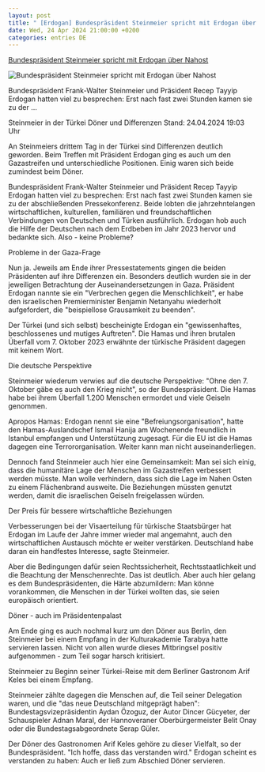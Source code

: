 ```yaml
---
layout: post
title: " [Erdogan] Bundespräsident Steinmeier spricht mit Erdogan über Nahost"
date: Wed, 24 Apr 2024 21:00:00 +0200
categories: entries DE
---
```

[Bundespräsident Steinmeier spricht mit Erdogan über Nahost](https://www.tagesschau.de/inland/steinmeier-tuerkei-126.html)

![Bundespräsident Steinmeier spricht mit Erdogan über Nahost](https://images.tagesschau.de/image/417c7a56-254d-436c-bab7-a515701c27c8/AAABjxEP7Zk/AAABjwnlFvA/16x9-1280/steinmeier-erdogan-112.jpg)

Bundespräsident Frank-Walter Steinmeier und Präsident Recep Tayyip Erdogan hatten viel zu besprechen: Erst nach fast zwei Stunden kamen sie zu der ...

Steinmeier in der Türkei Döner und Differenzen Stand: 24.04.2024 19:03 Uhr

An Steinmeiers drittem Tag in der Türkei sind Differenzen deutlich geworden. Beim Treffen mit Präsident Erdogan ging es auch um den Gazastreifen und unterschiedliche Positionen. Einig waren sich beide zumindest beim Döner.

Bundespräsident Frank-Walter Steinmeier und Präsident Recep Tayyip Erdogan hatten viel zu besprechen: Erst nach fast zwei Stunden kamen sie zu der abschließenden Pressekonferenz. Beide lobten die jahrzehntelangen wirtschaftlichen, kulturellen, familiären und freundschaftlichen Verbindungen von Deutschen und Türken ausführlich. Erdogan hob auch die Hilfe der Deutschen nach dem Erdbeben im Jahr 2023 hervor und bedankte sich. Also - keine Probleme?

Probleme in der Gaza-Frage

Nun ja. Jeweils am Ende ihrer Pressestatements gingen die beiden Präsidenten auf ihre Differenzen ein. Besonders deutlich wurden sie in der jeweiligen Betrachtung der Auseinandersetzungen in Gaza. Präsident Erdogan nannte sie ein "Verbrechen gegen die Menschlichkeit", er habe den israelischen Premierminister Benjamin Netanyahu wiederholt aufgefordert, die "beispiellose Grausamkeit zu beenden".

Der Türkei (und sich selbst) bescheinigte Erdogan ein "gewissenhaftes, beschlossenes und mutiges Auftreten". Die Hamas und ihren brutalen Überfall vom 7. Oktober 2023 erwähnte der türkische Präsident dagegen mit keinem Wort.

Die deutsche Perspektive

Steinmeier wiederum verwies auf die deutsche Perspektive: "Ohne den 7. Oktober gäbe es auch den Krieg nicht", so der Bundespräsident. Die Hamas habe bei ihrem Überfall 1.200 Menschen ermordet und viele Geiseln genommen.

Apropos Hamas: Erdogan nennt sie eine "Befreiungsorganisation", hatte den Hamas-Auslandschef Ismail Hanija am Wochenende freundlich in Istanbul empfangen und Unterstützung zugesagt. Für die EU ist die Hamas dagegen eine Terrororganisation. Weiter kann man nicht auseinanderliegen.

Dennoch fand Steinmeier auch hier eine Gemeinsamkeit: Man sei sich einig, dass die humanitäre Lage der Menschen im Gazastreifen verbessert werden müsste. Man wolle verhindern, dass sich die Lage im Nahen Osten zu einem Flächenbrand ausweite. Die Beziehungen müssten genutzt werden, damit die israelischen Geiseln freigelassen würden.

Der Preis für bessere wirtschaftliche Beziehungen

Verbesserungen bei der Visaerteilung für türkische Staatsbürger hat Erdogan im Laufe der Jahre immer wieder mal angemahnt, auch den wirtschaftlichen Austausch möchte er weiter verstärken. Deutschland habe daran ein handfestes Interesse, sagte Steinmeier.

Aber die Bedingungen dafür seien Rechtssicherheit, Rechtsstaatlichkeit und die Beachtung der Menschenrechte. Das ist deutlich. Aber auch hier gelang es dem Bundespräsidenten, die Härte abzumildern: Man könne vorankommen, die Menschen in der Türkei wollten das, sie seien europäisch orientiert.

Döner - auch im Präsidentenpalast

Am Ende ging es auch nochmal kurz um den Döner aus Berlin, den Steinmeier bei einem Empfang in der Kulturakademie Tarabya hatte servieren lassen. Nicht von allen wurde dieses Mitbringsel positiv aufgenommen - zum Teil sogar harsch kritisiert.

Steinmeier zu Beginn seiner Türkei-Reise mit dem Berliner Gastronom Arif Keles bei einem Empfang.

Steinmeier zählte dagegen die Menschen auf, die Teil seiner Delegation waren, und die "das neue Deutschland mitgeprägt haben": Bundestagsvizepräsidentin Aydan Özoguz, der Autor Dincer Gücyeter, der Schauspieler Adnan Maral, der Hannoveraner Oberbürgermeister Belit Onay oder die Bundestagsabgeordnete Serap Güler.

Der Döner des Gastronomen Arif Keles gehöre zu dieser Vielfalt, so der Bundespräsident. "Ich hoffe, dass das verstanden wird." Erdogan scheint es verstanden zu haben: Auch er ließ zum Abschied Döner servieren.

